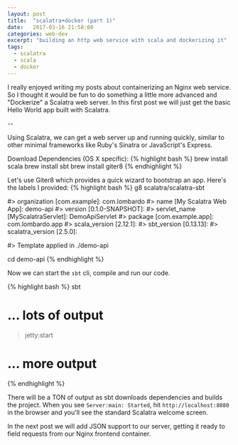 ```yaml
---
layout: post
title:  "scalatra+docker (part 1)"
date:   2017-03-16 21:58:08
categories: web-dev
excerpt: "building an http web service with scala and dockerizing it"
tags:
  - scalatra
  - scala
  - docker
---
```


I really enjoyed writing my posts about containerizing an Nginx web service.  So I thought it would be fun to do something a little more advanced and "Dockerize" a Scalatra web server.  In this first post we will just get the basic Hello World app built with Scalatra.

--

Using Scalatra, we can get a web server up and running quickly, similar to other minimal frameworks like Ruby's Sinatra or JavaScript's Express.

Download Dependencies (OS X specific):
{% highlight bash %}
brew install scala
brew install sbt
brew install giter8
{% endhighlight %}

Let's use Giter8 which provides a quick wizard to bootstrap an app.  Here's the labels I provided:
{% highlight bash %}
g8 scalatra/scalatra-sbt

#> organization [com.example]: com.lombardo
#> name [My Scalatra Web App]: demo-api
#> version [0.1.0-SNAPSHOT]:
#> servlet_name [MyScalatraServlet]: DemoApiServlet
#> package [com.example.app]: com.lombardo.app
#> scala_version [2.12.1]:
#> sbt_version [0.13.13]:
#> scalatra_version [2.5.0]:

#> Template applied in ./demo-api

cd demo-api
{% endhighlight %}

Now we can start the `sbt` cli, compile and run our code.

{% highlight bash %}
sbt
# ... lots of output
> jetty:start
# ... more output
{% endhighlight %}

There will be a TON of output as sbt downloads dependencies and builds the project.  When you see `Server:main: Started`, hit `http://localhost:8080` in the browser and you'll see the standard Scalatra welcome screen.

In the next post we will add JSON support to our server, getting it ready to field requests from our Nginx frontend container. 
